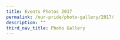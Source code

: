 ```yaml
---
title: Events Photos 2017
permalink: /our-pride/photo-gallery/2017/
description: ""
third_nav_title: Photo Gallery
---
```

